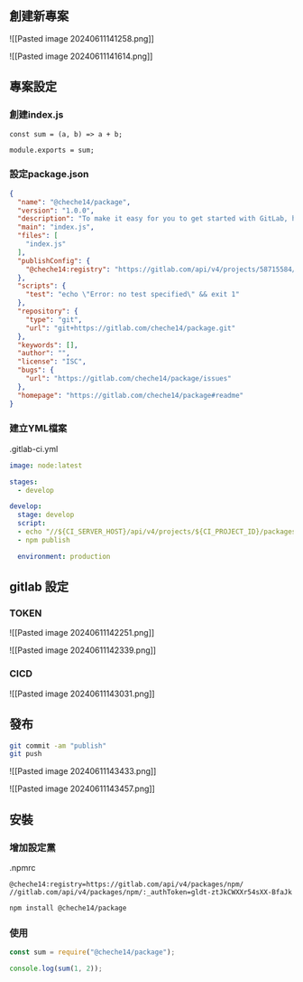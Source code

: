 
## 創建新專案
![[Pasted image 20240611141258.png]]


![[Pasted image 20240611141614.png]]

## 專案設定
### 創建index.js
```javascript!=
const sum = (a, b) => a + b;

module.exports = sum;
```

### 設定package.json

``` json
{
  "name": "@cheche14/package",
  "version": "1.0.0",
  "description": "To make it easy for you to get started with GitLab, here's a list of recommended next steps.",
  "main": "index.js",
  "files": [
    "index.js"
  ],
  "publishConfig": {
    "@cheche14:registry": "https://gitlab.com/api/v4/projects/58715584/packages/npm/"
  },
  "scripts": {
    "test": "echo \"Error: no test specified\" && exit 1"
  },
  "repository": {
    "type": "git",
    "url": "git+https://gitlab.com/cheche14/package.git"
  },
  "keywords": [],
  "author": "",
  "license": "ISC",
  "bugs": {
    "url": "https://gitlab.com/cheche14/package/issues"
  },
  "homepage": "https://gitlab.com/cheche14/package#readme"
}
```

### 建立YML檔案
.gitlab-ci.yml
```yml
image: node:latest

stages:
  - develop

develop:
  stage: develop
  script:
  - echo "//${CI_SERVER_HOST}/api/v4/projects/${CI_PROJECT_ID}/packages/npm/:_authToken=${CI_JOB_TOKEN}" > .npmrc
  - npm publish 

  environment: production
```

## gitlab 設定

### TOKEN

![[Pasted image 20240611142251.png]]


![[Pasted image 20240611142339.png]]
### CICD
![[Pasted image 20240611143031.png]]

## 發布

```bash
git commit -am "publish"
git push
```

![[Pasted image 20240611143433.png]]

![[Pasted image 20240611143457.png]]

## 安裝

### 增加設定黨

.npmrc
```
@cheche14:registry=https://gitlab.com/api/v4/packages/npm/
//gitlab.com/api/v4/packages/npm/:_authToken=gldt-ztJkCWXXr54sXX-BfaJk
```

```bash
npm install @cheche14/package
```

### 使用

```javascript
const sum = require("@cheche14/package");

console.log(sum(1, 2));
```